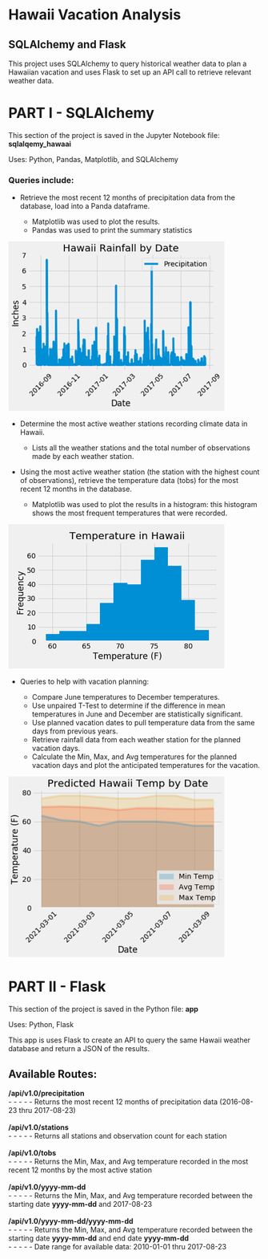 # Hawaii Vacation Analysis
## SQLAlchemy and Flask


This project uses SQLAlchemy to query historical weather data to plan a Hawaiian vacation and uses Flask to set up an API call to retrieve relevant weather data.


# PART I - SQLAlchemy

This section of the project is saved in the Jupyter Notebook file: **sqlalqemy_hawaai**

Uses: Python, Pandas, Matplotlib, and SQLAlchemy

### Queries include:  
 * Retrieve the most recent 12 months of precipitation data from the database, load into a Panda dataframe.  
 
    - Matplotlib was used to plot the results.
    - Pandas was used to print the summary statistics

 ![rbd](images/rain_by_date.png)

 
 * Determine the most active weather stations recording climate data in Hawaii.

    - Lists all the weather stations and the total number of observations made by each weather station.

 * Using the most active weather station (the station with the highest count of observations), retrieve the temperature data (tobs) for the most recent 12 months in the database.
     - Matplotlib was used to plot the results in a histogram:  this histogram shows the most frequent temperatures that were recorded.
    
 ![tf](images/temp_freq.PNG)

  * Queries to help with vacation planning:

    - Compare June temperatures to December temperatures.
    - Use unpaired T-Test to determine if the difference in mean temperatures in June and December are statistically significant.
    - Use planned vacation dates to pull temperature data from the same days from previous years.
    - Retrieve rainfall data from each weather station for the planned vacation days.
    - Calculate the Min, Max, and Avg temperatures for the planned vacation days and plot the anticipated temperatures for the vacation.
    
![tt](images/trip_temps.png)

# PART II - Flask
This section of the project is saved in the Python file: **app**

Uses:  Python, Flask

This app is uses Flask to create an API to query the same Hawaii weather database and return a JSON of the results.

<h2>Available Routes:</h2>
        <strong>/api/v1.0/precipitation</strong><br>
        - - - - - Returns the most recent 12 months of precipitation data (2016-08-23 thru 2017-08-23)<br>
        <br>
        <strong>/api/v1.0/stations</strong><br>
        - - - - - Returns all stations and observation count for each station<br>
       <br>
        <strong>/api/v1.0/tobs</strong><br>
        - - - - - Returns the Min, Max, and Avg temperature recorded in the most recent 12 months by the most active station<br>
        <br>
        <strong>/api/v1.0/yyyy-mm-dd</strong><br>
        - - - - - Returns the Min, Max, and Avg temperature recorded between the starting date <strong>yyyy-mm-dd</strong> and 2017-08-23<br>
        <br>
        <strong>/api/v1.0/yyyy-mm-dd/yyyy-mm-dd</strong><br>
        - - - - - Returns the Min, Max, and Avg temperature recorded between the starting date <strong>yyyy-mm-dd</strong> and end date <strong>yyyy-mm-dd</strong><br>
        - - - - - Date range for available data:  2010-01-01 thru 2017-08-23


